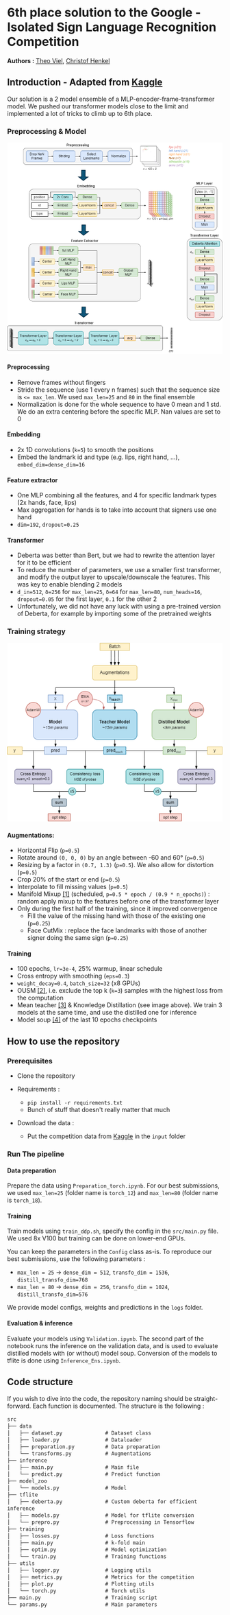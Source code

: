 # 6th place solution to the Google - Isolated Sign Language Recognition Competition

**Authors :** [Theo Viel](https://github.com/TheoViel), [Christof Henkel](https://github.com/ChristofHenkel)

## Introduction - Adapted from [Kaggle](https://www.kaggle.com/competitions/asl-signs/discussion/406537)

Our solution is a 2 model ensemble of a MLP-encoder-frame-transformer model. We pushed our transformer models close to the limit and implemented a lot of tricks to climb up to 6th place. 

### Preprocessing & Model 

![](islr_model.png)

#### Preprocessing
- Remove frames without fingers
- Stride the sequence (use 1 every n frames) such that the sequence size is `<= max_len`. We used `max_len=25` and `80` in the final ensemble
- Normalization is done for the whole sequence to have 0 mean and 1 std. We do an extra centering before the specific MLP. Nan values are set to 0

#### Embedding
- 2x 1D convolutions (`k=5`) to smooth the positions
- Embed the landmark id and type (e.g. lips, right hand, ...), `embed_dim=dense_dim=16`

#### Feature extractor
- One MLP combining all the features, and 4 for specific landmark types (2x hands, face, lips)
- Max aggregation for hands is to take into account that signers use one hand
- `dim=192`, `dropout=0.25`

#### Transformer
- Deberta was better than Bert, but we had to rewrite the attention layer for it to be efficient
- To reduce the number of parameters, we use a smaller first transformer, and modify the output layer to upscale/downscale the features. This was key to enable blending 2 models
- `d_in=512`, `δ=256` for `max_len=25`, `δ=64` for `max_len=80`, `num_heads=16`, `dropout=0.05` for the first layer, `0.1` for the other 2
- Unfortunately, we did not have any luck with using a pre-trained version of Deberta, for example by importing some of the pretrained weights

 
### Training strategy

![](islr_train.png)

#### Augmentations:
- Horizontal Flip (`p=0.5`)
- Rotate around `(0, 0, 0)` by an angle between -60 and 60°  (`p=0.5`)
- Resizing by a factor in `(0.7, 1.3)` (`p=0.5`). We also allow for distortion (`p=0.5`)
- Crop 20% of the start or end (`p=0.5`)
- Interpolate to fill missing values (`p=0.5`)
- Manifold Mixup [[1]](https://arxiv.org/abs/1806.05236) (scheduled, `p=0.5 * epoch / (0.9 * n_epochs)`) : random apply mixup to the features before one of the transformer layer
- Only during the first half of the training, since it improved convergence
  - Fill the value of the missing hand with those of the existing one (`p=0.25`)
  - Face CutMix : replace the face landmarks with those of another signer doing the same sign (`p=0.25`)

#### Training
- 100 epochs, `lr=3e-4`, 25% warmup, linear schedule
- Cross entropy with smoothing (`eps=0.3`)
- `weight_decay=0.4`, `batch_size=32` (x8 GPUs)
- OUSM [[2]](https://arxiv.org/pdf/1901.07759.pdf), i.e. exclude the top k (`k=3`) samples with the highest loss from the computation
- Mean teacher [[3]](https://arxiv.org/abs/1703.01780) & Knowledge Distillation (see image above). We train 3 models at the same time, and use the distilled one for inference
- Model soup [[4]](https://arxiv.org/abs/2203.05482) of the last 10 epochs checkpoints


## How to use the repository

### Prerequisites

- Clone the repository
- Requirements :
  - `pip install -r requirements.txt`
  - Bunch of stuff that doesn't really matter that much

- Download the data :
  - Put the competition data from [Kaggle](https://www.kaggle.com/competitions/asl-signs/data) in the `input` folder


### Run The pipeline

#### Data preparation

Prepare the data using `Preparation_torch.ipynb`. For our best submissions, we used `max_len=25` (folder name is `torch_12`) and `max_len=80` (folder name is `torch_18`).

#### Training

Train models using `train_ddp.sh`, specify the config in the `src/main.py` file. We used 8x V100 but training can be done on lower-end GPUs.

You can keep the parameters in the `Config` class as-is. To reproduce our best submissions, use the following parameters :
  - `max_len = 25` -> `dense_dim = 512`, `transfo_dim = 1536`, `distill_transfo_dim=768`
  - `max_len = 80` -> `dense_dim = 256`, `transfo_dim = 1024`, `distill_transfo_dim=576`

We provide model configs, weights and predictions in the `logs` folder.

#### Evaluation & inference

Evaluate your models using `Validation.ipynb`. The second part of the notebook runs the inference on the validation data, and is used to evaluate distilled models with (or without) model soup. Conversion of the models to tflite is done using `Inference_Ens.ipynb`. 


## Code structure

If you wish to dive into the code, the repository naming should be straight-forward. Each function is documented.
The structure is the following :

```
src
├── data
│   ├── dataset.py              # Dataset class
│   ├── loader.py               # Dataloader
│   ├── preparation.py          # Data preparation
│   └── transforms.py           # Augmentations
├── inference           
│   ├── main.py                 # Main file
│   └── predict.py              # Predict function
├── model_zoo 
│   └── models.py               # Model
├── tflite                        
│   ├── deberta.py              # Custom deberta for efficient inference
│   ├── models.py               # Model for tflite conversion
│   └── prepro.py               # Preprocessing in Tensorflow
├── training      
│   ├── losses.py               # Loss functions
│   ├── main.py                 # k-fold main
│   ├── optim.py                # Model optimization
│   └── train.py                # Training functions
├── utils
│   ├── logger.py               # Logging utils
│   ├── metrics.py              # Metrics for the competition
│   ├── plot.py                 # Plotting utils
│   └── torch.py                # Torch utils
├── main.py                     # Training script
└── params.py                   # Main parameters
``` 
